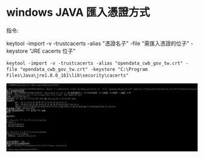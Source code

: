 # **windows JAVA 匯入憑證方式**

指令:

keytool -import -v -trustcacerts -alias "憑證名子" -file "需匯入憑證的位子" -keystore "JRE cacerts 位子"

```console
keytool -import -v -trustcacerts -alias "opendata_cwb_gov_tw.crt" -file "opendata_cwb_gov_tw.crt" -keystore "C:\Program Files\Java\jre1.8.0_161\lib\security\cacerts"
```

![013](images/pic013.png)